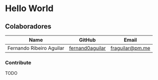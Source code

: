 # Hello World

## Colaboradores

| Name | GitHub | Email |
| --- | --- | --- |
| Fernando Ribeiro Aguilar | [fernand0aguilar](https://github.com/fernand0aguilar) | fraguilar@pm.me |

### Contribute

TODO
